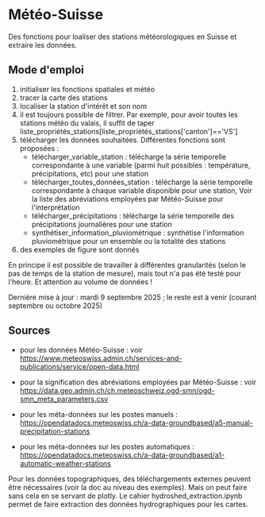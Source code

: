 # Météo-Suisse
Des fonctions pour loaliser des stations météorologiques en Suisse et extraire les données.

## Mode d'emploi 
1. initialiser les fonctions spatiales et météo
2. tracer la carte des stations
3. localiser la station d'intérêt et son nom
4. il est toujours possible de filtrer. Par exemple, pour avoir toutes les stations météo du valais, il suffit de taper
        liste_propriétés_stations[liste_propriétés_stations['canton']=='VS']
5. télécharger les données souhaitées. Différentes fonctions sont proposées :
    * télécharger_variable_station : télécharge la série temporelle correspondante à une variable (parmi huit possibles : température, précipitations, etc) pour une station
    * télécharger_toutes_données_station : télécharge la série temporelle correspondante à chaque variable disponible pour une station, Voir la liste des abréviations
      employées par Météo-Suisse pour l'interprétation
    * télécharger_précipitations :  télécharge la série temporelle des précipitations journalières pour une station
    * synthétiser_information_pluviométrique : synthétise l'information pluviométrique pour un ensemble ou la totalité des stations
6. des exemples de figure sont donnés

En principe il est possible de travailler à différentes granularités (selon le pas de temps de la station de mesure), mais tout n'a pas été testé pour l'heure. Et attention au volume de données !

Dernière mise à jour : mardi 9 septembre 2025 ; le reste est à venir (courant septembre ou octobre 2025)

## Sources
* pour les données Météo-Suisse : voir https://www.meteoswiss.admin.ch/services-and-publications/service/open-data.html

* pour la signification des abréviations employées par Météo-Suisse : voir https://data.geo.admin.ch/ch.meteoschweiz.ogd-smn/ogd-smn_meta_parameters.csv

* pour les méta-données sur les postes manuels : https://opendatadocs.meteoswiss.ch/a-data-groundbased/a5-manual-precipitation-stations

* pour les méta-données sur les postes automatiques : https://opendatadocs.meteoswiss.ch/a-data-groundbased/a1-automatic-weather-stations

Pour les données topographiques, des téléchargements externes peuvent être nécessaires (voir la doc au niveau des exemples). Mais on peut faire sans cela en se servant de plotly. Le cahier hydroshed_extraction.ipynb permet de faire extraction des données hydrographiques pour les cartes.
